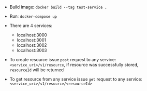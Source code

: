 - Build image: `docker build --tag test-service .`
- Run: `docker-compose up`

- There are 4 services:

    - localhost:3000
    - localhost:3001
    - localhost:3002
    - localhost:3003

- To create resource issue `post` request to any service: `<service_uri>/v1/resource`, 
if resource was successfully stored, `resourceId` will be returned
  
- To get resource from any service issue `get` request to any service:
`<service_uri>/v1/resource/<resourceId>`
